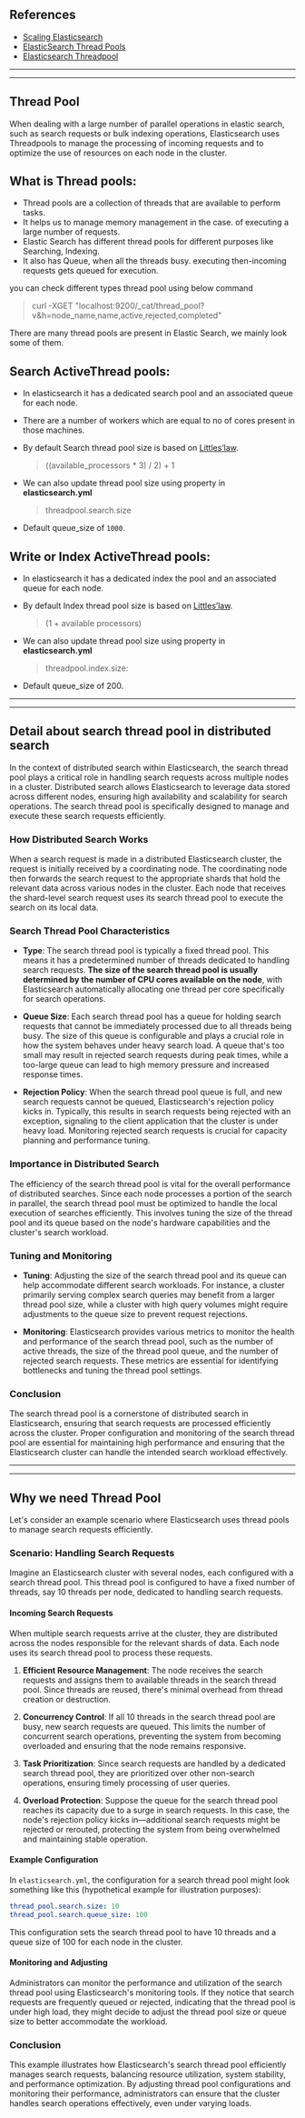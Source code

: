 ## References
- [Scaling Elasticsearch](https://medium.com/hipages-engineering/scaling-elasticsearch-b63fa400ee9e)
- [ElasticSearch Thread Pools](https://sauravomar01.medium.com/elasticsearch-thread-pools-56a988dff1b7)
- [Elasticsearch Threadpool](https://opster.com/guides/elasticsearch/glossary/elasticsearch-threadpool/)
---
---

## Thread Pool

When dealing with a large number of parallel operations in elastic search, such as search requests or bulk indexing operations, Elasticsearch uses Threadpools to manage the processing of incoming requests and to optimize the use of resources on each node in the cluster.

## What is Thread pools:

-   Thread pools are a collection of threads that are available to perform tasks.
-   It helps us to manage memory management in the case. of executing a large number of requests.
-   Elastic Search has different thread pools for different purposes like Searching, Indexing.
-   It also has Queue, when all the threads busy. executing then-incoming requests gets queued for execution.

you can check different types thread pool using below command

> curl -XGET "localhost:9200/_cat/thread_pool?v&h=node_name,name,active,rejected,completed"

There are many thread pools are present in Elastic Search, we mainly look some of them.

## Search ActiveThread pools:

-   In elasticsearch it has a dedicated search pool and an associated queue for each node.
-   There are a number of workers which are equal to no of cores present in those machines.
-   By default Search thread pool size is based on [Littles’law](https://en.wikipedia.org/wiki/Little%27s_law).

    > ((available_processors * 3) / 2) + 1

-   We can also update thread pool size using property in **elasticsearch.yml**

    > threadpool.search.size

-   Default queue\_size of `1000`.

## Write or Index ActiveThread pools:

-   In elasticsearch it has a dedicated index the pool and an associated queue for each node.
-   By default Index thread pool size is based on [Littles’law](https://en.wikipedia.org/wiki/Little%27s_law).

    > (1 + available processors)

-   We can also update thread pool size using property in **elasticsearch.yml**

    > threadpool.index.size:

-   Default queue\_size of 200.

----
----

## Detail about search thread pool in distributed search

In the context of distributed search within Elasticsearch, the search thread pool plays a critical role in handling search requests across multiple nodes in a cluster. Distributed search allows Elasticsearch to leverage data stored across different nodes, ensuring high availability and scalability for search operations. The search thread pool is specifically designed to manage and execute these search requests efficiently.

### How Distributed Search Works

When a search request is made in a distributed Elasticsearch cluster, the request is initially received by a coordinating node. The coordinating node then forwards the search request to the appropriate shards that hold the relevant data across various nodes in the cluster. Each node that receives the shard-level search request uses its search thread pool to execute the search on its local data.

### Search Thread Pool Characteristics

- **Type**: The search thread pool is typically a fixed thread pool. This means it has a predetermined number of threads dedicated to handling search requests. **The size of the search thread pool is usually determined by the number of CPU cores available on the node**, with Elasticsearch automatically allocating one thread per core specifically for search operations.

- **Queue Size**: Each search thread pool has a queue for holding search requests that cannot be immediately processed due to all threads being busy. The size of this queue is configurable and plays a crucial role in how the system behaves under heavy search load. A queue that's too small may result in rejected search requests during peak times, while a too-large queue can lead to high memory pressure and increased response times.

- **Rejection Policy**: When the search thread pool queue is full, and new search requests cannot be queued, Elasticsearch's rejection policy kicks in. Typically, this results in search requests being rejected with an exception, signaling to the client application that the cluster is under heavy load. Monitoring rejected search requests is crucial for capacity planning and performance tuning.

### Importance in Distributed Search

The efficiency of the search thread pool is vital for the overall performance of distributed searches. Since each node processes a portion of the search in parallel, the search thread pool must be optimized to handle the local execution of searches efficiently. This involves tuning the size of the thread pool and its queue based on the node's hardware capabilities and the cluster's search workload.

### Tuning and Monitoring

- **Tuning**: Adjusting the size of the search thread pool and its queue can help accommodate different search workloads. For instance, a cluster primarily serving complex search queries may benefit from a larger thread pool size, while a cluster with high query volumes might require adjustments to the queue size to prevent request rejections.

- **Monitoring**: Elasticsearch provides various metrics to monitor the health and performance of the search thread pool, such as the number of active threads, the size of the thread pool queue, and the number of rejected search requests. These metrics are essential for identifying bottlenecks and tuning the thread pool settings.

### Conclusion

The search thread pool is a cornerstone of distributed search in Elasticsearch, ensuring that search requests are processed efficiently across the cluster. Proper configuration and monitoring of the search thread pool are essential for maintaining high performance and ensuring that the Elasticsearch cluster can handle the intended search workload effectively.

---
---

## Why we need Thread Pool

Let's consider an example scenario where Elasticsearch uses thread pools to manage search requests efficiently.

### Scenario: Handling Search Requests

Imagine an Elasticsearch cluster with several nodes, each configured with a search thread pool. This thread pool is configured to have a fixed number of threads, say 10 threads per node, dedicated to handling search requests.

#### Incoming Search Requests

When multiple search requests arrive at the cluster, they are distributed across the nodes responsible for the relevant shards of data. Each node uses its search thread pool to process these requests.

1. **Efficient Resource Management**: The node receives the search requests and assigns them to available threads in the search thread pool. Since threads are reused, there's minimal overhead from thread creation or destruction.

2. **Concurrency Control**: If all 10 threads in the search thread pool are busy, new search requests are queued. This limits the number of concurrent search operations, preventing the system from becoming overloaded and ensuring that the node remains responsive.

3. **Task Prioritization**: Since search requests are handled by a dedicated search thread pool, they are prioritized over other non-search operations, ensuring timely processing of user queries.

4. **Overload Protection**: Suppose the queue for the search thread pool reaches its capacity due to a surge in search requests. In this case, the node's rejection policy kicks in—additional search requests might be rejected or rerouted, protecting the system from being overwhelmed and maintaining stable operation.

#### Example Configuration

In `elasticsearch.yml`, the configuration for a search thread pool might look something like this (hypothetical example for illustration purposes):

```yaml
thread_pool.search.size: 10
thread_pool.search.queue_size: 100
```

This configuration sets the search thread pool to have 10 threads and a queue size of 100 for each node in the cluster.

#### Monitoring and Adjusting

Administrators can monitor the performance and utilization of the search thread pool using Elasticsearch's monitoring tools. If they notice that search requests are frequently queued or rejected, indicating that the thread pool is under high load, they might decide to adjust the thread pool size or queue size to better accommodate the workload.

### Conclusion

This example illustrates how Elasticsearch's search thread pool efficiently manages search requests, balancing resource utilization, system stability, and performance optimization. By adjusting thread pool configurations and monitoring their performance, administrators can ensure that the cluster handles search operations effectively, even under varying loads.
